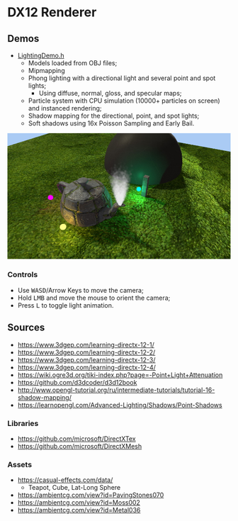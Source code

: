 # DX12 Renderer

## Demos

- [LightingDemo.h](./DX12Renderer/LightingDemo/LightingDemo.h)
  - Models loaded from OBJ files;
  - Mipmapping
  - Phong lighting with a directional light and several point and spot lights;
    - Using diffuse, normal, gloss, and specular maps;
  - Particle system with CPU simulation (10000+ particles on screen) and instanced rendering;
  - Shadow mapping for the directional, point, and spot lights;
  - Soft shadows using 16x Poisson Sampling and Early Bail.

![Lighting Demo Screenshot](./Screenshots/LightingDemo.jpg)

### Controls

- Use <kbd>WASD</kbd>/Arrow Keys to move the camera;
- Hold <kbd>LMB</kbd> and move the mouse to orient the camera;
- Press <kbd>L</kbd> to toggle light animation.

## Sources

- https://www.3dgep.com/learning-directx-12-1/
- https://www.3dgep.com/learning-directx-12-2/
- https://www.3dgep.com/learning-directx-12-3/
- https://www.3dgep.com/learning-directx-12-4/
- https://wiki.ogre3d.org/tiki-index.php?page=-Point+Light+Attenuation
- https://github.com/d3dcoder/d3d12book
- http://www.opengl-tutorial.org/ru/intermediate-tutorials/tutorial-16-shadow-mapping/
- https://learnopengl.com/Advanced-Lighting/Shadows/Point-Shadows

### Libraries

- https://github.com/microsoft/DirectXTex
- https://github.com/microsoft/DirectXMesh

### Assets

- https://casual-effects.com/data/
  - Teapot, Cube, Lat-Long Sphere
- https://ambientcg.com/view?id=PavingStones070
- https://ambientcg.com/view?id=Moss002
- https://ambientcg.com/view?id=Metal036
